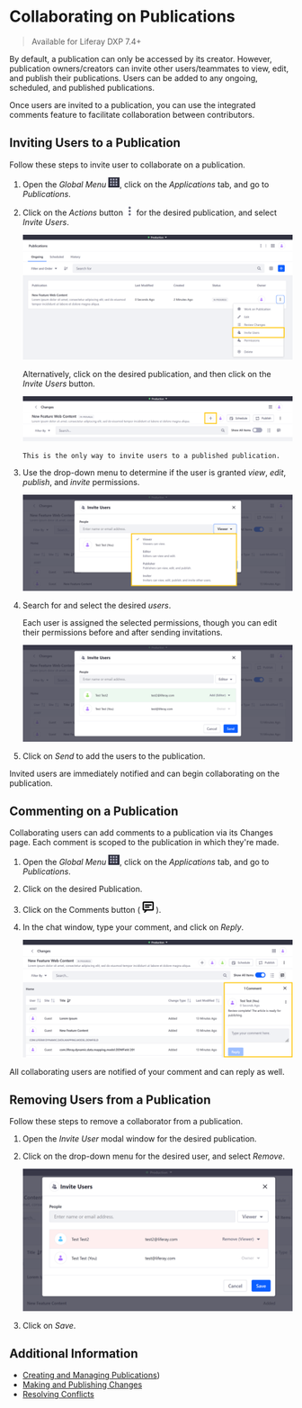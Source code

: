 # Collaborating on Publications

> Available for Liferay DXP 7.4+

By default, a publication can only be accessed by its creator. However, publication owners/creators can invite other users/teammates to view, edit, and publish their publications. Users can be added to any ongoing, scheduled, and published publications.

Once users are invited to a publication, you can use the integrated comments feature to facilitate collaboration between contributors.

## Inviting Users to a Publication

Follow these steps to invite user to collaborate on a publication.

1. Open the *Global Menu* ![Global Menu](../../../images/icon-applications-menu.png), click on the *Applications* tab, and go to *Publications*.

1. Click on the *Actions* button ![Actions Button](../../../images/icon-actions.png) for the desired publication, and select *Invite Users*.

   ![Click on the Publication's Actions button and select Invite Users.](./collaborating-on-publications/images/01.png)

   Alternatively, click on the desired publication, and then click on the *Invite Users* button.

   ![In publication Changes page, click on the Invite Users button.](./collaborating-on-publications/images/02.png)

   ```{note}
   This is the only way to invite users to a published publication.
   ```

1. Use the drop-down menu to determine if the user is granted *view*, *edit*, *publish*, and *invite* permissions.

   ![Use the drop-down menu to determine the users permissions for the publication.](./collaborating-on-publications/images/03.png)

1. Search for and select the desired *users*.

   Each user is assigned the selected permissions, though you can edit their permissions before and after sending invitations.

   ![Search for and select the desired users.](./collaborating-on-publications/images/04.png)

1. Click on *Send* to add the users to the publication.

Invited users are immediately notified and can begin collaborating on the publication.

## Commenting on a Publication

Collaborating users can add comments to a publication via its Changes page. Each comment is scoped to the publication in which they're made.

1. Open the *Global Menu* ![Global Menu](../../../images/icon-applications-menu.png), click on the *Applications* tab, and go to *Publications*.

1. Click on the desired Publication.

1. Click on the Comments button ( ![Comments Button](../../../images/icon-comments-w.png) ).

1. In the chat window, type your comment, and click on *Reply*.

   ![Click on the Comments button, enter your comment, and click on Reply.](./collaborating-on-publications/images/05.png)

All collaborating users are notified of your comment and can reply as well.

## Removing Users from a Publication

Follow these steps to remove a collaborator from a publication.

1. Open the *Invite User* modal window for the desired publication.

1. Click on the drop-down menu for the desired user, and select *Remove*.

   ![Open the permissions drop-down menu and select Remove.](./collaborating-on-publications/images/06.png)

1. Click on *Save*.

## Additional Information

* [Creating and Managing Publications](./creating-and-managing-publications.md))
* [Making and Publishing Changes](./making-and-publishing-changes.md)
* [Resolving Conflicts](./resolving-conflicts.md)
